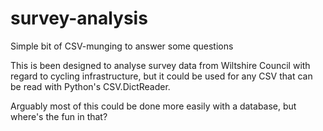 # survey-analysis
Simple bit of CSV-munging to answer some questions

This is been designed to analyse survey data from Wiltshire
Council with regard to cycling infrastructure, but it could
be used for any CSV that can be read with Python's CSV.DictReader.

Arguably most of this could be done more easily with a database, 
but where's the fun in that?
